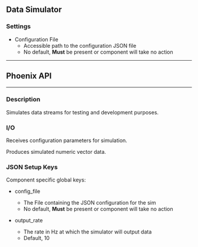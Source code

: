 ## Data Simulator
### Settings
- Configuration File
  - Accessible path to the configuration JSON file
  - No default, **Must** be present or component will take no action
___
## Phoenix API
___
### Description

Simulates data streams for testing and development purposes.

### I/O

Receives configuration parameters for simulation.

Produces simulated numeric vector data.

### JSON Setup Keys

Component specific global keys:
- config_file
  - The File containing the JSON configuration for the sim
  - No default, **Must** be present or component will take no action

- output_rate
  - The rate in Hz at which the simulator will output data
  - Default, 10
